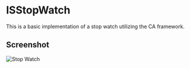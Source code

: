 # ISStopWatch

This is a basic implementation of a stop watch utilizing the CA framework.

## Screenshot
![Stop Watch](../master/images/ISStopWatch.png)<!-- .element height="50%" width="50%" -->

